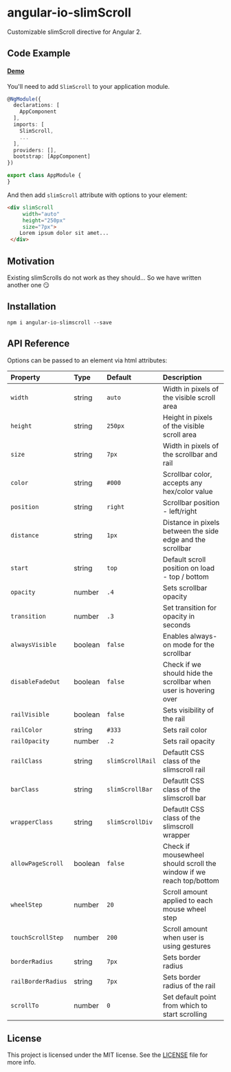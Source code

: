 # angular-io-slimScroll

Customizable slimScroll directive for Angular 2.

## Code Example

#### [Demo](https://rd-dev-ukraine.github.io/angular-io-slimscroll)

You'll need to add `SlimScroll` to your application module.

```typescript
@NgModule({
  declarations: [
    AppComponent
  ],
  imports: [
    SlimScroll,
    ...
  ],
  providers: [],
  bootstrap: [AppComponent]
})

export class AppModule {
}
```

And then add `slimScroll` attribute with options to your element:

```html
<div slimScroll
     width="auto"
     height="250px"
     size="7px">
    Lorem ipsum dolor sit amet...   
 </div>
```

## Motivation

Existing slimScrolls do not work as they should... So we have written another one 😏

## Installation

````shell
npm i angular-io-slimscroll --save
````

## API Reference

Options can be passed to an element via html attributes:

|Property          |Type   |Default         |Description                                                        |
| :--------------- | :---- | :------------- | :---------------------------------------------------------------- |
|`width`           |string |`auto`          |Width in pixels of the visible scroll area                         |
|`height`          |string |`250px`         |Height in pixels of the visible scroll area                        |
|`size`            |string |`7px`           |Width in pixels of the scrollbar and rail                          |
|`color`           |string |`#000`          |Scrollbar color, accepts any hex/color value                       |
|`position`        |string |`right`         |Scrollbar position - left/right                                    |
|`distance`        |string |`1px`           |Distance in pixels between the side edge and the scrollbar         |
|`start`           |string |`top`           |Default scroll position on load - top / bottom                     |
|`opacity`         |number |`.4`            |Sets scrollbar opacity                                             |
|`transition`      |number |`.3`            |Set transition for opacity in seconds                              |
|`alwaysVisible`   |boolean|`false`         |Enables always-on mode for the scrollbar                           |
|`disableFadeOut`  |boolean|`false`         |Check if we should hide the scrollbar when user is hovering over   |
|`railVisible`     |boolean|`false`         |Sets visibility of the rail                                        |
|`railColor`       |string |`#333`          |Sets rail color                                                    |
|`railOpacity`     |number |`.2`            |Sets rail opacity                                                  |
|`railClass`       |string |`slimScrollRail`|Defautlt CSS class of the slimscroll rail                          |
|`barClass`        |string |`slimScrollBar` |Defautlt CSS class of the slimscroll bar                           |
|`wrapperClass`    |string |`slimScrollDiv` |Defautlt CSS class of the slimscroll wrapper                       |
|`allowPageScroll` |boolean|`false`         |Check if mousewheel should scroll the window if we reach top/bottom|
|`wheelStep`       |number |`20`            |Scroll amount applied to each mouse wheel step                     |
|`touchScrollStep` |number |`200`           |Scroll amount when user is using gestures                          |
|`borderRadius`    |string |`7px`           |Sets border radius                                                 |
|`railBorderRadius`|string |`7px`           |Sets border radius of the rail                                     |
|`scrollTo`        |number |`0`             |Set default point from which to start scrolling                    |

## License

This project is licensed under the MIT license. See the [LICENSE](https://github.com/rd-dev-ukraine/angular-io-slimscroll/blob/master/LICENSE) file for more info.